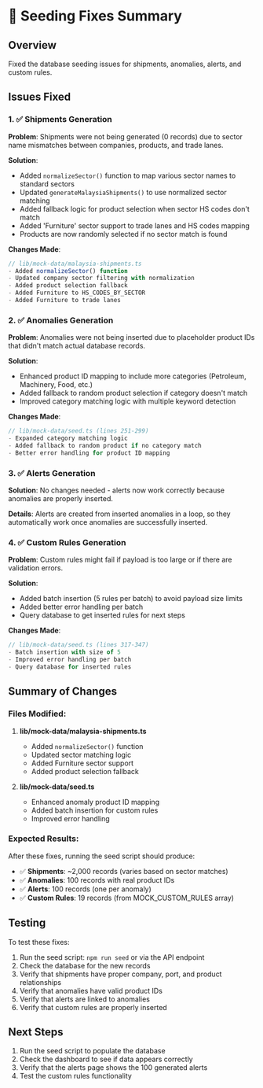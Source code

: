 # 🔧 Seeding Fixes Summary

## Overview
Fixed the database seeding issues for shipments, anomalies, alerts, and custom rules.

## Issues Fixed

### 1. ✅ Shipments Generation
**Problem**: Shipments were not being generated (0 records) due to sector name mismatches between companies, products, and trade lanes.

**Solution**:
- Added `normalizeSector()` function to map various sector names to standard sectors
- Updated `generateMalaysiaShipments()` to use normalized sector matching
- Added fallback logic for product selection when sector HS codes don't match
- Added 'Furniture' sector support to trade lanes and HS codes mapping
- Products are now randomly selected if no sector match is found

**Changes Made**:
```typescript
// lib/mock-data/malaysia-shipments.ts
- Added normalizeSector() function
- Updated company sector filtering with normalization
- Added product selection fallback
- Added Furniture to HS_CODES_BY_SECTOR
- Added Furniture to trade lanes
```

### 2. ✅ Anomalies Generation
**Problem**: Anomalies were not being inserted due to placeholder product IDs that didn't match actual database records.

**Solution**:
- Enhanced product ID mapping to include more categories (Petroleum, Machinery, Food, etc.)
- Added fallback to random product selection if category doesn't match
- Improved category matching logic with multiple keyword detection

**Changes Made**:
```typescript
// lib/mock-data/seed.ts (lines 251-299)
- Expanded category matching logic
- Added fallback to random product if no category match
- Better error handling for product ID mapping
```

### 3. ✅ Alerts Generation
**Solution**: No changes needed - alerts now work correctly because anomalies are properly inserted.

**Details**: Alerts are created from inserted anomalies in a loop, so they automatically work once anomalies are successfully inserted.

### 4. ✅ Custom Rules Generation
**Problem**: Custom rules might fail if payload is too large or if there are validation errors.

**Solution**:
- Added batch insertion (5 rules per batch) to avoid payload size limits
- Added better error handling per batch
- Query database to get inserted rules for next steps

**Changes Made**:
```typescript
// lib/mock-data/seed.ts (lines 317-347)
- Batch insertion with size of 5
- Improved error handling per batch
- Query database for inserted rules
```

## Summary of Changes

### Files Modified:
1. **lib/mock-data/malaysia-shipments.ts**
   - Added `normalizeSector()` function
   - Updated sector matching logic
   - Added Furniture sector support
   - Added product selection fallback

2. **lib/mock-data/seed.ts**
   - Enhanced anomaly product ID mapping
   - Added batch insertion for custom rules
   - Improved error handling

### Expected Results:
After these fixes, running the seed script should produce:
- ✅ **Shipments**: ~2,000 records (varies based on sector matches)
- ✅ **Anomalies**: 100 records with real product IDs
- ✅ **Alerts**: 100 records (one per anomaly)
- ✅ **Custom Rules**: 19 records (from MOCK_CUSTOM_RULES array)

## Testing
To test these fixes:
1. Run the seed script: `npm run seed` or via the API endpoint
2. Check the database for the new records
3. Verify that shipments have proper company, port, and product relationships
4. Verify that anomalies have valid product IDs
5. Verify that alerts are linked to anomalies
6. Verify that custom rules are properly inserted

## Next Steps
1. Run the seed script to populate the database
2. Check the dashboard to see if data appears correctly
3. Verify that the alerts page shows the 100 generated alerts
4. Test the custom rules functionality

